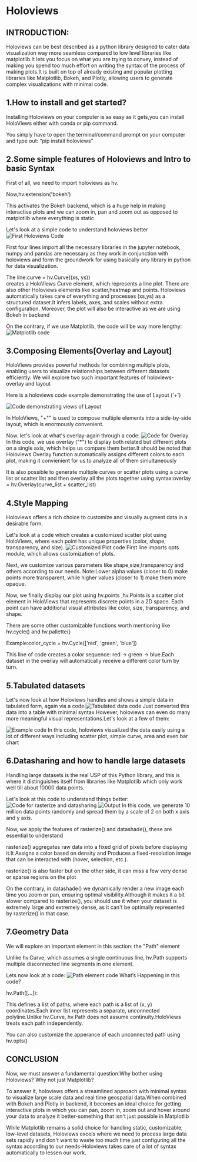 # Holoviews
## INTRODUCTION:
Holoviews can be best described as a python library designed to cater data visualization way more seamless compared to low level libraries like matplotlib.It lets you focus on what you are trying to convey, instead of making you spend too much effort on writing the syntax of the process of making plots.It is built on top of already existing and popular plotting libraries like Matplotlib, Bokeh, and Plotly, allowing users to generate complex visualizations with minimal code.

## 1.How to install and get started?
Installing Holoviews on your computer is as easy as it gets,you can install HoloViews either with conda  or  pip command.

You simply have to open the terminal/command prompt on your computer and type out: “pip install holoviews”

## 2.Some simple features of Holoviews and Intro to  basic Syntax

First of all, we need to import holoviews as hv.

Now,hv.extension('bokeh')  

This activates the Bokeh backend, which is a huge help in making interactive plots and we can zoom in, pan and zoom out as opposed to matplotlib where everything is static 

Let's look at a simple code to understand holoviews better
![First Holoviews Code](Screenshot%202025-02-24%20231417.png)

First four lines import all the necessary libraries in the jupyter notebook, numpy and pandas are necessary as they work in conjunction with holoviews and form the groundwork for using basically any library in python for data visualization.

The line:curve = hv.Curve((xs, ys))  
creates a HoloViews Curve element, which represents a line plot.
There are also other Holoviews elements like scatter,heatmap and points.
Holoviews automatically takes care of everything and processes (xs,ys) as a structured dataset.It infers labels, axes, and scales without extra configuration.
Moreover, the plot will also be interactive as we are using Bokeh in backend

On the contrary, if we use Matplotlib, the code will be way more lengthy:
![Matplotlib code](Screenshot%202025-02-24%20231810.png)

## 3.Composing Elements[Overlay and Layout]

HoloViews provides powerful methods for combining multiple plots, enabling users to visualize relationships between different datasets efficiently. We will explore two such important features of holoviews-overlay and layout

Here is a holoviews code example demonstrating the use of Layout ('+')

![Code demonstrating views of Layout](Screenshot%202025-02-24%20234049.png)

In HoloViews, "+"" is used to compose multiple elements into a side-by-side layout, which is enormously convenient.

Now. let's look at what's overlay-again through a code:
![Code for Overlay](Screenshot%202025-02-25%20000250.png)
In this code, we use overlay ("*") to display both related but different plots on a single axis, which helps us compare them better.It should be noted that Holoviews Overlay function automatically assigns different colors to each plot, making it convienient for us to analyze all of them simultaneously 

It is also possible to generate multiple curves or scatter plots using a curve list or scatter list and then overlay all the plots together using syntax:overlay = hv.Overlay(curve_list + scatter_list)

## 4.Style Mapping

Holoviews offers a rich choice to customize and visually augment data in a desirable form.

Let's look at a code which creates a customized scatter plot using HoloViews, where each point has unique properties (color, shape, transparency, and size).
![Customized Plot code](Screenshot%202025-02-25%20004755.png)
First line imports opts module, which allows customization of plots.

Next, we customize various parameters like shape,size,transparency and others according to our needs. Note:Lower alpha values (closer to 0) make points more transparent, while higher values (closer to 1) make them more opaque.

Now, we finally display our plot using hv.points ,hv.Points is a scatter plot element in HoloViews that represents discrete points in a 2D space. Each point can have additional visual attributes like color, size, transparency, and shape.

There are some other customizable functions worth mentioning like hv.cycle() and hv.pallette()

Example:color_cycle = hv.Cycle(['red', 'green', 'blue'])

This line of code creates a color sequence: red → green → blue.Each dataset in the overlay will automatically receive a different color turn by turn.

## 5.Tabulated datasets

Let's now look at how Holoviews handles and shows a simple data in tabulated form, again via a code
![Tabulated data code](Screenshot%202025-02-25%20203753.png)
Just converted this data into a table with minimal syntax.However, holoviews can even do many more meaningful visual representations.Let's look at a few of them:

![Example code](Screenshot%202025-02-25%20204246.png)
In this code, holoviews visualized the data easily using a lot of different ways including scatter plot, simple curve, area and even bar chart

## 6.Datasharing and how to handle large datasets

Handling large datasets is the real USP of this Python library, and this is where it distinguishes itself from libraries like Matplotlib which only work well till about 10000 data points.

Let's look at this code to understand things better:
![Code for rasterize and datasharing](Screenshot%202025-02-25%20204809.png)
![Output](Screenshot%202025-02-25%20210649.png)
In this code, we generate 10 million data points randomly and spread them by a scale of 2 on both x axis and y axis.

Now, we apply the features of rasterize() and datashade(), these are essential to understand

rasterize() aggregates raw data into a fixed grid of pixels before displaying it.It Assigns a color based on density and Produces a fixed-resolution image that can be interacted with (hover, selection, etc.).

rasterize() is also faster but on the other side, it can miss a few very dense or sparse regions on the plot

On the contrary, in datashade() we dynamically render a new image each time you zoom or pan, ensuring optimal visibility.Although it makes it a bit slower compared to rasterize(), you should use it when your dataset is extremely large and extremely dense, as it can't be optimally represented by rasterize() in that case.

## 7.Geometry Data

We will explore an important element in this section: the "Path" element

Unlike hv.Curve, which assumes a single continuous line, hv.Path supports multiple disconnected line segments in one element.


Lets now look at a code:
![Path element code](Screenshot%202025-02-25%20210213.png)
What’s Happening in this code?

hv.Path([...]):

This defines a list of paths, where each path is a list of (x, y) coordinates.Each inner list represents a separate, unconnected polyline.Unlike hv.Curve, hv.Path does not assume continuity.HoloViews treats each path independently.

You can also customize the apperance of each unconnected path using hv.opts()

## CONCLUSION

Now, we must answer a fundamental question:Why bother using Holoviews? Why not just Matplotlib?

To answer it, holoviews offers a streamlined approach with minimal syntax to visualize large scale data and real time geospatial data.When combined with Bokeh and Plotly in backend, it becomes an ideal choice for getting interactive plots in which you can pan, zoom in, zoom out and hover around your data to analyze it better-something that isn't just possible in Matplotlib

While Matplotlib remains a solid choice for handling static, customizable, low-level datasets, Holoviews excels where we need to process large data sets rapidly and don't want to waste too much time just configuring all the syntax according to our needs-Holoviews takes care of a lot of syntax automatically to lessen our work.
